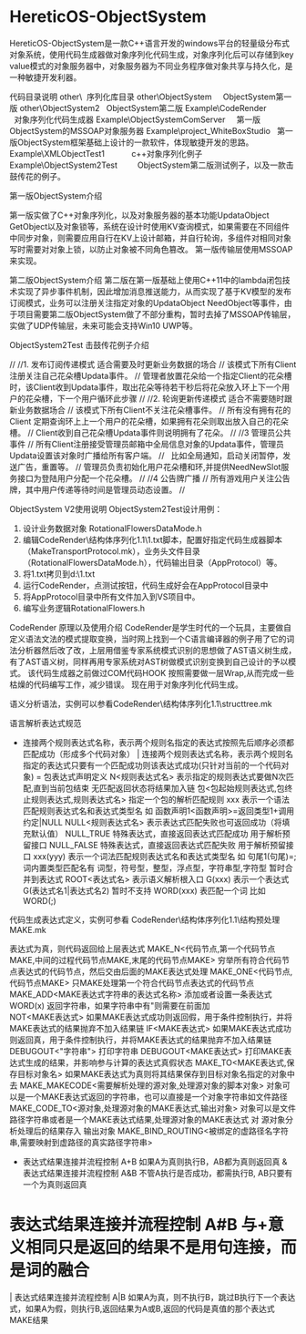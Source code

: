 # HereticOS-ObjectSystem

HereticOS-ObjectSystem是一款C++语言开发的windows平台的轻量级分布式对象系统，使用代码生成器做对象序列化代码生成，对象序列化后可以存储到key value模式的对象服务器中，对象服务器为不同业务程序做对象共享与持久化，是一种敏捷开发利器。

代码目录说明
other\  序列化库目录
other\ObjectSystem                ObjectSystem第一版 
other\ObjectSystem2               ObjectSystem第二版
Example\CodeRender                对象序列化代码生成器
Example\ObjectSystemComServer     第一版ObjectSystem的MSSOAP对象服务器
Example\project_WhiteBoxStudio    第一版ObjectSystem框架基础上设计的一款软件，体现敏捷开发的思路。
Example\XMLObjectTest1            c++对象序列化例子
Example\ObjectSystem2Test         ObjectSystem第二版测试例子，以及一款击鼓传花的例子。


第一版ObjectSystem介绍

第一版实做了C++对象序列化，以及对象服务器的基本功能UpdataObject GetObject以及对象锁等，系统在设计时使用KV查询模式，如果需要在不同组件中同步对象，则需要应用自行在KV上设计邮箱，并自行轮询，多组件对相同对象写时需要对对象上锁，以防止对象被不同角色篡改。
第一版传输层使用MSSOAP来实现。

第二版ObjectSystem介绍
第二版在第一版基础上使用C++11中的lambda闭包技术实现了异步事件机制，因此增加消息推送能力，从而实现了基于KV模型的发布订阅模式，业务可以注册关注指定对象的UpdataObject NeedObject等事件，由于项目需要第二版ObjectSystem做了不部分重构，暂时去掉了MSSOAP传输层，实做了UDP传输层，未来可能会支持Win10 UWP等。

ObjectSystem2Test 击鼓传花例子介绍

//
//1. 发布订阅传递模式  适合需要及时更新业务数据的场合
//   该模式下所有Client注册关注自己花朵槽Updata事件。
//	  管理者放置花朵给一个指定Client的花朵槽时，该Client收到Updata事件，取出花朵等待若干秒后将花朵放入环上下一个用户的花朵槽，下一个用户循环此步骤
//
//2. 轮询更新传递模式  适合不需要随时跟新业务数据场合
//   该模式下所有Client不关注花朵槽事件。
//   所有没有拥有花的Client 定期查询环上上一个用户的花朵槽，如果拥有花朵则取出放入自己的花朵槽。
//   Client收到自己花朵槽Updata事件则说明拥有了花朵。
//
//3  管理员公共事件
//   所有Client注册接受管理员邮箱中全局信息对象的Updata事件，管理员Updata设置该对象时广播给所有客户端。
//   比如全局通知，启动关闭暂停，发送广告，重置等。
//   管理员负责初始化用户花朵槽和环,并提供NeedNewSlot服务接口为登陆用户分配一个花朵槽。
//
//4	 公告牌广播
//   所有游戏用户关注公告牌，其中用户传递等待时间是管理员动态设置。
//

ObjectSystem V2使用说明
ObjectSystem2Test设计用例：
1. 设计业务数据对象 RotationalFlowersDataMode.h
2. 编辑CodeRender\结构体序列化1.1\1.txt脚本，配置好指定代码生成器脚本（MakeTransportProtocol.mk），业务头文件目录（RotationalFlowersDataMode.h），代码输出目录（AppProtocol）等。
3. 将1.txt拷贝到d:\1.txt
4. 运行CodeRender，点测试按钮，代码生成好会在AppProtocol目录中
5. 将AppProtocol目录中所有文件加入到VS项目中。
6. 编写业务逻辑RotationalFlowers.h


CodeRender 原理以及使用介绍
CodeRender是学生时代的一个玩具，主要做自定义语法文法的模式提取变换，当时网上找到一个C语言编译器的例子用了它的词法分析器然后改了改，上层用借鉴专家系统模式识别的思想做了AST语义树生成，有了AST语义树，同样再用专家系统对AST树做模式识别变换到自己设计的予以模式。
该代码生成器之前做过COM代码HOOK 按照需要做一层Wrap,从而完成一些枯燥的代码编写工作，减少错误。
现在用于对象序列化代码生成。

语义分析语法，实例可以参看CodeRender\结构体序列化1.1\structtree.mk

语言解析表达式规范
+  连接两个规则表达式名称，表示两个规则名指定的表达式按照先后顺序必须都匹配成功（形成多个代码对象）
|	 连接两个规则表达式名称，表示两个规则名指定的表达式只要有一个匹配成功则该表达式成功(只针对当前的一个代码对象)
=  包表达式声明定义
N<规则表达式名> 表示指定的规则表达式要做N次匹配,直到当前包结束 无匹配返回状态将结果加入链
包<包起始规则表达式,包终止规则表达式,规则表达式名> 指定一个包的解析匹配规则
xxx<yyy>	表示一个语法匹配规则表达式名和表达式类型名 如 函数声明1<函数声明>=返回类型1+调用约定|NULL
NULL<规则表达式名> 表示表达式匹配失败也可返回成功（将填充默认值）
NULL_TRUE 特殊表达式，直接返回表达式匹配成功 用于解析预留接口
NULL_FALSE 特殊表达式，直接返回表达式匹配失败 用于解析预留接口
xxx(yyy)	表示一个词法匹配规则表达式名和表达式类型名 如 句尾1(句尾)=; 词内置类型匹配名有 词型，符号型，整型，浮点型，字符串型,字符型 暂时合并到表达式
ROOT<表达式名> 表示语义解析根入口
G(xxx)	表示一个表达式 G(表达式名1|表达式名2)	暂时不支持
WORD(xxx)	表匹配一个词 比如WORD(;)
 

代码生成表达式定义，实例可参看 CodeRender\结构体序列化1.1\结构预处理MAKE.mk

表达式为真，则代码返回给上层表达式
MAKE_N<代码节点,第一个代码节点MAKE,中间的过程代码节点MAKE,末尾的代码节点MAKE> 穷举所有符合代码节点表达式的代码节点，然后交由后面的MAKE表达式处理
MAKE_ONE<代码节点,代码节点MAKE> 只MAKE处理第一个符合代码节点表达式的代码节点 
MAKE_ADD<MAKE表达式字符串的表达式名称>	添加或者设置一条表达式
WORD(x) 返回字符串，如果字符串中有"则需要在前面加\
NOT<MAKE表达式> 如果MAKE表达式成功则返回假，用于条件控制执行，并将MAKE表达式的结果抛弃不加入结果链
IF<MAKE表达式> 如果MAKE表达式成功则返回真，用于条件控制执行，并将MAKE表达式的结果抛弃不加入结果链
DEBUGOUT<"字符串">	打印字符串
DEBUGOUT<MAKE表达式> 打印MAKE表达式生成的结果，并影响参与计算的表达式真假状态
MAKE_TO<MAKE表达式,保存目标对象名> 如果MAKE表达式为真则将其结果保存到目标对象名指定的对象中去
MAKE_MAKECODE<需要解析处理的源对象,处理源对象的脚本对象>  对象可以是一个MAKE表达式返回的字符串，也可以直接是一个对象字符串如文件路径
MAKE_CODE_TO<源对象,处理源对象的MAKE表达式,输出对象> 对象可以是文件路径字符串或者是一个MAKE表达式结果,处理源对象的MAKE表达式 对 源对象分析处理后的结果存入 输出对象
MAKE_BIND_ROUTING<被绑定的虚路径名字符串,需要映射到虚路径的真实路径字符串>
+  表达式结果连接并流程控制 A+B 如果A为真则执行B，AB都为真则返回真
&  表达式结果连接并流程控制 A&B 不管A执行是否成功，都需执行B, AB只要有一个为真则返回真
#  表达式结果连接并流程控制 A#B 与+意义相同只是返回的结果不是用句连接，而是词的融合
|  表达式结果连接并流程控制 A|B	如果A为真，则不执行B，跳过B执行下一个表达式，如果A为假，则执行B,返回结果为A或B,返回的代码是真值的那个表达式MAKE结果
